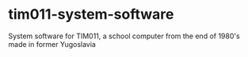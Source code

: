 # tim011-system-software
System software for TIM011, a school computer from the end of 1980's made in former Yugoslavia
